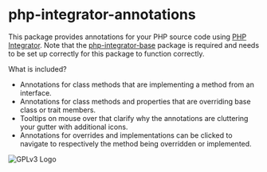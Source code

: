 # php-integrator-annotations

This package provides annotations for your PHP source code using [PHP Integrator](https://github.com/Gert-dev/php-integrator-base). Note that the [php-integrator-base](https://github.com/Gert-dev/php-integrator-base) package is required and needs to be set up correctly for this package to function correctly.

What is included?
  * Annotations for class methods that are implementing a method from an interface.
  * Annotations for class methods and properties that are overriding base class or trait members.
  * Tooltips on mouse over that clarify why the annotations are cluttering your gutter with additional icons.
  * Annotations for overrides and implementations can be clicked to navigate to respectively the method being overridden or implemented.

![GPLv3 Logo](http://gplv3.fsf.org/gplv3-127x51.png)
